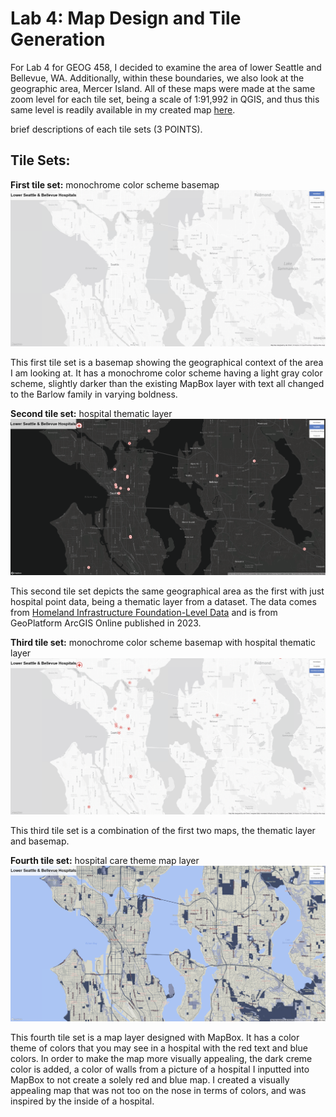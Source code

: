 # Lab 4: Map Design and Tile Generation

For Lab 4 for GEOG 458, I decided to examine the area of lower Seattle and Bellevue, WA. Additionally, within these boundaries, we also look at the geographic area, Mercer Island. All of these maps were made at the same zoom level for each tile set, being a scale of 1:91,992 in QGIS, and thus this same level is readily available in my created map [here](https://abich1.github.io/geog-458-lab-4/).

brief descriptions of each tile sets (3 POINTS).

## Tile Sets:

**First tile set:** monochrome color scheme basemap
![Monochrome color scheme basemap](img/monobase.png)

This first tile set is a basemap showing the geographical context of the area I am looking at. It has a monochrome color scheme having a light gray color scheme, slightly darker than the existing MapBox layer with text all changed to the Barlow family in varying boldness.

**Second tile set:** hospital thematic layer
![Hospital thematic layer](img/hospitals.png)

This second tile set depicts the same geographical area as the first with just hospital point data, being a thematic layer from a dataset. The data comes from [Homeland Infrastructure Foundation-Level Data](https://hifld-geoplatform.opendata.arcgis.com/datasets/geoplatform::hospitals/about) and is from GeoPlatform ArcGIS Online published in 2023.

**Third tile set:** monochrome color scheme basemap with hospital thematic layer
![Monochrome color scheme basemap with hospital thematic layer](img/monobaseandhosp.png)

This third tile set is a combination of the first two maps, the thematic layer and basemap.

**Fourth tile set:** hospital care theme map layer
![Hospital care theme map layer](img/hospcare.png)

This fourth tile set is a map layer designed with MapBox. It has a color theme of colors that you may see in a hospital with the red text and blue colors. In order to make the map more visually appealing, the dark creme color is added, a color of walls from a picture of a hospital I inputted into MapBox to not create a solely red and blue map. I created a visually appealing map that was not too on the nose in terms of colors, and was inspired by the inside of a hospital.